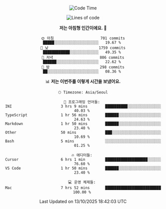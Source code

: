 <div align="center">

<br />

 <!--START_SECTION:waka-->
![Code Time](http://img.shields.io/badge/Code%20Time-5%2C195%20hrs%209%20mins-blue)

![Lines of code](https://img.shields.io/badge/%EC%A0%80%EB%8A%94%20%EC%97%AC%ED%83%9C%EA%B9%8C%EC%A7%80%20-2.3%20million%20%EC%A4%84%EC%9D%98%20%EC%BD%94%EB%93%9C%EB%A5%BC%20%EC%9E%91%EC%84%B1%ED%96%88%EC%96%B4%EC%9A%94.-blue)

**저는 아침형 인간이에요. 🐤** 

```text
🌞 아침                     701 commits         █████░░░░░░░░░░░░░░░░░░░░   19.67 % 
🌆 낮　                     1759 commits        ████████████░░░░░░░░░░░░░   49.35 % 
🌃 저녁                     806 commits         ██████░░░░░░░░░░░░░░░░░░░   22.62 % 
🌙 밤　                     298 commits         ██░░░░░░░░░░░░░░░░░░░░░░░   08.36 % 
```


📊 **저는 이번주를 이렇게 시간을 보냈어요.** 

```text
🕑︎ Timezone: Asia/Seoul

💬 프로그래밍 언어들: 
INI                      3 hrs 9 mins        ██████████░░░░░░░░░░░░░░░   40.03 % 
TypeScript               1 hr 56 mins        ██████░░░░░░░░░░░░░░░░░░░   24.63 % 
Markdown                 1 hr 50 mins        ██████░░░░░░░░░░░░░░░░░░░   23.40 % 
Other                    50 mins             ███░░░░░░░░░░░░░░░░░░░░░░   10.69 % 
Bash                     5 mins              ░░░░░░░░░░░░░░░░░░░░░░░░░   01.25 % 

🔥 에디터들: 
Cursor                   6 hrs 1 min         ███████████████████░░░░░░   76.60 % 
VS Code                  1 hr 50 mins        ██████░░░░░░░░░░░░░░░░░░░   23.40 % 

💻 운영 체제들: 
Mac                      7 hrs 52 mins       █████████████████████████   100.00 % 
```


 Last Updated on 13/10/2025 18:42:03 UTC
<!--END_SECTION:waka-->

</div>
